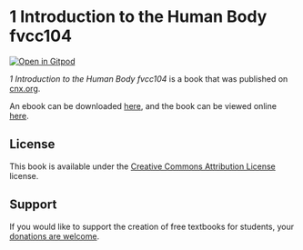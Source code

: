 # 1   Introduction to the Human Body fvcc104

[![Open in Gitpod](https://gitpod.io/button/open-in-gitpod.svg)](https://gitpod.io/from-referrer/)

_1   Introduction to the Human Body fvcc104_ is a book that was published on [cnx.org](https://cnx.org/).

An ebook can be downloaded [here](https://github.com/cnx-user-books/cnxbook-1-introduction-to-the-human-body-fvcc104/releases/latest), and the book can be viewed online [here](https://github.com/cnx-user-books/cnxbook-1-introduction-to-the-human-body-fvcc104/releases/latest).

## License
This book is available under the [Creative Commons Attribution License](./LICENSE) license.

## Support
If you would like to support the creation of free textbooks for students, your [donations are welcome](https://riceconnect.rice.edu/donation/support-openstax-banner).
